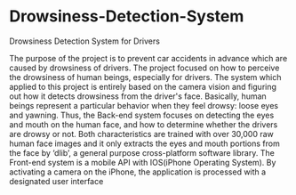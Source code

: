 # Drowsiness-Detection-System
Drowsiness Detection System for Drivers

The purpose of the project is to prevent car accidents in advance which are caused by drowsiness of drivers. The project focused on how to perceive the drowsiness of human beings, especially for drivers. The system which applied to this project is entirely based on the camera vision and figuring out how it detects drowsiness from the driver's face. Basically, human beings represent a particular behavior when they feel drowsy: loose eyes and yawning. Thus, the Back-end system focuses on detecting the eyes and mouth on the human face, and how to determine whether the drivers are drowsy or not. Both characteristics are trained with over 30,000 raw human face images and it only extracts the eyes and mouth portions from the face by ‘dlib’, a general purpose cross-platform software library. The Front-end system is a mobile API with IOS(iPhone Operating System). By activating a camera on the iPhone, the application is processed with a designated user interface
